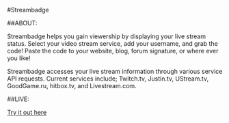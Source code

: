 #Streambadge

##ABOUT:

Streambadge helps you gain viewership by displaying your live stream status. Select your video stream service, add your username, and grab the code! Paste the code to your website, blog, forum signature, or where ever you like!

Streambadge accesses your live stream information through various service API requests. Current services include; Twitch.tv, Justin.tv, UStream.tv, GoodGame.ru, hitbox.tv, and Livestream.com.

##LIVE:

[Try it out here](http://streambadge.com)
